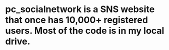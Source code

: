# pc_socialnetwork is a SNS website that once has 10,000+ registered users. Most of the code is in my local drive.
